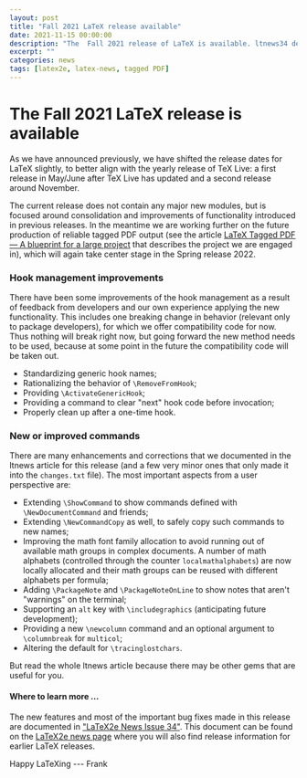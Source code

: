 ```yaml
---
layout: post
title: "Fall 2021 LaTeX release available"
date: 2021-11-15 00:00:00
description: "The  Fall 2021 release of LaTeX is available. ltnews34 describes updates and changes made in the new LaTeX release."
excerpt: ""
categories: news
tags: [latex2e, latex-news, tagged PDF]
---
```


# The Fall 2021 LaTeX release is available

As we have announced previously, we have shifted the release dates for
LaTeX slightly, to better align with the yearly release of TeX Live:
a first release in
May/June after TeX Live has updated and a second release around November.

The current release does not contain any major new modules, but is focused around consolidation  and improvements of functionality introduced in previous releases.
In the meantime we are working further on the future production of reliable tagged PDF output (see
the article <a
href="{{site.baseurl}}/publications/2020-FMi-TUB-tb129mitt-tagpdf.pdf"
target="_blank"
onclick="vgwPixelCall('be7595c59bf34ca8b4366dfa05816e17');">LaTeX
Tagged PDF — A blueprint for a large project</a> that describes the
project we are engaged in), which will again take center stage in the Spring release 2022.



### Hook management improvements

There have been some improvements of the hook management as a result of feedback from developers and our own experience applying the new functionality. This includes one breaking change in behavior (relevant only to package developers), for which we offer compatibility code for now. Thus nothing will break right now, but going forward the new method needs to be used, because at some point in the future the compatibility code will be taken out.

 - Standardizing generic hook names;
 - Rationalizing the behavior of `\RemoveFromHook`;
 - Providing `\ActivateGenericHook`;
 - Providing a command to clear "next" hook code before invocation;
 - Properly clean up after a one-time hook.


### New or improved commands 

There are many enhancements and corrections that we
documented in the ltnews article for this release (and a few very
minor ones that only made it into the `changes.txt` file). The most
important aspects from a user perspective are:

 - Extending `\ShowCommand` to show commands defined with `\NewDocumentCommand` and friends;
 - Extending `\NewCommandCopy` as well, to safely copy such commands to new names;
 - Improving the math font family allocation to avoid running out of available math groups in complex documents. A number of math alphabets (controlled through the counter `localmathalphabets`) are now locally allocated and their math groups can be reused with different alphabets per formula;
 - Adding `\PackageNote` and `\PackageNoteOnLine` to show notes that aren't "warnings" on the terminal;
 - Supporting an `alt` key with `\includegraphics` (anticipating future development);
 - Providing a new `\newcolumn` command and an optional argument to `\columnbreak` for `multicol`;
 - Altering the default for `\tracinglostchars`.

But read the whole ltnews article because there may be other gems that
are useful for you.

#### Where to learn more ...

The new features and most of the important bug fixes made in this release
are documented in <a
href="{{site.baseurl}}/news/latex2e-news/ltnews34.pdf" target="_blank"
onclick="vgwPixelCall('349962df3c4b42a7a64e729501dc2d7e');">"LaTeX2e
News Issue 34"</a>. This document can be found on the [LaTeX2e news
page]({{site.baseurl}}/news/latex2e-news/) where you will also find
release information for earlier LaTeX releases.


Happy LaTeXing
--- Frank

